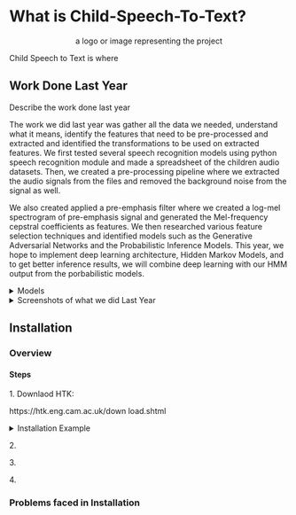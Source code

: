 # What is Child-Speech-To-Text?

<p align="center"><span>a logo or image representing the project</span></p>

<p>Child Speech to Text is where</p>

## Work Done Last Year

<p>Describe the work done last year</p>
The work we did last year was gather all the data we needed, understand what it means, identify the features that need to be pre-processed and extracted and identified the transformations to be used on extracted features. We first tested several speech recognition models using python speech recognition module and made a spreadsheet of the children audio datasets. Then, we created a pre-processing pipeline where we extracted the audio signals from the files and removed the background noise from the signal as well. 

We also created applied a pre-emphasis filter where we created a log-mel spectrogram of pre-emphasis signal and generated the Mel-frequency cepstral coefficients as features. We then researched various feature selection techniques and identified models such as the Generative Adversarial Networks and the Probabilistic Inference Models. This year, we hope to implement deep learning architecture, Hidden Markov Models, and to get better inference results, we will combine deep learning with our HMM output from the porbabilistic models. 

<details>
<summary>
Models
</summary>

  <p> - Probabilistic Inference Model: </p>
  <p> - Generative Adversarial Network </p>
  
</details>



<details>
<summary>
  Screenshots of what we did Last Year
</summary>
  <p> Image 1 </p>
  <p> Image 2 </p>
 
</details>


## Installation

### Overview 

#### Steps

<p>1. Downlaod HTK:        </p>
<p>https://htk.eng.cam.ac.uk/down load.shtml</p>
<details>
<summary>
  Installation Example
</summary>
  <p>https://htk.eng.cam.ac.uk/docs/inst-nix.shtml</p>
</details>


<p>2.        </p>
<p>3.        </p>
<p>4.        </p>

### Problems faced in Installation

